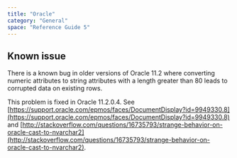 ```yaml
---
title: "Oracle"
category: "General"
space: "Reference Guide 5"
---
```

## Known issue

There is a known bug in older versions of Oracle 11.2 where converting numeric attributes to string attributes with a length greater than 80 leads to corrupted data on existing rows.

This problem is fixed in Oracle 11.2.0.4\. See [https://support.oracle.com/epmos/faces/DocumentDisplay?id=9949330.8](https://support.oracle.com/epmos/faces/DocumentDisplay?id=9949330.8) and [http://stackoverflow.com/questions/16735793/strange-behavior-on-oracle-cast-to-nvarchar2](http://stackoverflow.com/questions/16735793/strange-behavior-on-oracle-cast-to-nvarchar2).
